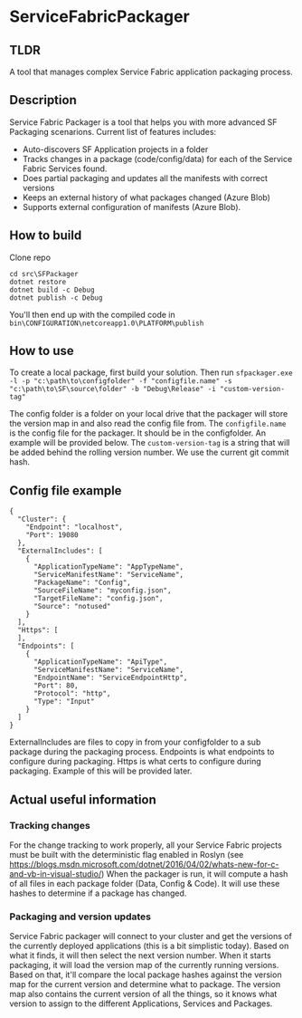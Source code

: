 # ServiceFabricPackager

## TLDR
A tool that manages complex Service Fabric application packaging process.

## Description
Service Fabric Packager is a tool that helps you with more advanced SF Packaging scenarions. Current list of features includes:
* Auto-discovers SF Application projects in a folder
* Tracks changes in a package (code/config/data) for each of the Service Fabric Services found.
* Does partial packaging and updates all the manifests with correct versions
* Keeps an external history of what packages changed (Azure Blob)
* Supports external configuration of manifests (Azure Blob).

## How to build
Clone repo
```
cd src\SFPackager
dotnet restore
dotnet build -c Debug
dotnet publish -c Debug
```
You'll then end up with the compiled code in ```bin\CONFIGURATION\netcoreapp1.0\PLATFORM\publish```

## How to use
To create a local package, first build your solution.
Then run ```sfpackager.exe -l -p "c:\path\to\configfolder" -f "configfile.name" -s "c:\path\to\SF\source\folder" -b "Debug\Release" -i "custom-version-tag"```

The config folder is a folder on your local drive that the packager will store the version map in and also read the config file from.
The ```configfile.name``` is the config file for the packager. It should be in the configfolder. An example will be provided below.
The ```custom-version-tag``` is a string that will be added behind the rolling version number. We use the current git commit hash.

## Config file example
```
{
  "Cluster": {
    "Endpoint": "localhost",
    "Port": 19080
  },
  "ExternalIncludes": [
    {
      "ApplicationTypeName": "AppTypeName",
      "ServiceManifestName": "ServiceName",
      "PackageName": "Config",
      "SourceFileName": "myconfig.json",
      "TargetFileName": "config.json",
      "Source": "notused"
    }
  ],
  "Https": [
  ],
  "Endpoints": [
    {
      "ApplicationTypeName": "ApiType",
      "ServiceManifestName": "ServiceName",
      "EndpointName": "ServiceEndpointHttp",
      "Port": 80,
      "Protocol": "http",
      "Type": "Input"
    }
  ]
}
```

ExternalIncludes are files to copy in from your configfolder to a sub package during the packaging process.
Endpoints is what endpoints to configure during packaging.
Https is what certs to configure during packaging. Example of this will be provided later.

## Actual useful information
### Tracking changes
For the change tracking to work properly, all your Service Fabric projects must be built with the deterministic flag enabled in Roslyn (see https://blogs.msdn.microsoft.com/dotnet/2016/04/02/whats-new-for-c-and-vb-in-visual-studio/)
When the packager is run, it will compute a hash of all files in each package folder (Data, Config & Code). It will use these hashes to determine if a package has changed.

### Packaging and version updates
Service Fabric packager will connect to your cluster and get the versions of the currently deployed applications (this is a bit simplistic today).
Based on what it finds, it will then select the next version number.
When it starts packaging, it will load the version map of the currently running versions. Based on that, it'll compare the local package hashes against the
version map for the current version and determine what to package.
The version map also contains the current version of all the things, so it knows what version to assign to the different Applications, Services and Packages.
